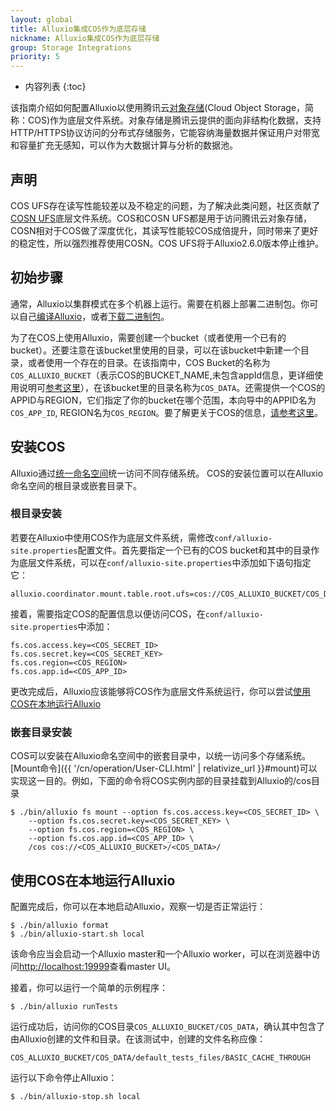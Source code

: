 ```yaml
---
layout: global
title: Alluxio集成COS作为底层存储
nickname: Alluxio集成COS作为底层存储
group: Storage Integrations
priority: 5
---
```


* 内容列表
{:toc}

该指南介绍如何配置Alluxio以使用腾讯云[对象存储](https://cloud.tencent.com/product/cos)(Cloud Object Storage，简称：COS)作为底层文件系统。对象存储是腾讯云提供的面向非结构化数据，支持 HTTP/HTTPS协议访问的分布式存储服务，它能容纳海量数据并保证用户对带宽和容量扩充无感知，可以作为大数据计算与分析的数据池。

## 声明
COS UFS存在读写性能较差以及不稳定的问题，为了解决此类问题，社区贡献了[COSN UFS](COSN.html)底层文件系统。COS和COSN UFS都是用于访问腾讯云对象存储，COSN相对于COS做了深度优化，其读写性能较COS成倍提升，同时带来了更好的稳定性，所以强烈推荐使用COSN。COS UFS将于Alluxio2.6.0版本停止维护。

## 初始步骤

通常，Alluxio以集群模式在多个机器上运行。需要在机器上部署二进制包。你可以自己[编译Alluxio](Building-Alluxio-From-Source.html)，或者[下载二进制包](Running-Alluxio-Locally.html)。

为了在COS上使用Alluxio，需要创建一个bucket（或者使用一个已有的bucket）。还要注意在该bucket里使用的目录，可以在该bucket中新建一个目录，或者使用一个存在的目录。在该指南中，COS Bucket的名称为`COS_ALLUXIO_BUCKET`（表示COS的BUCKET_NAME,未包含appId信息，更详细使用说明可[参考这里](ttps://cloud.tencent.com/document/product/589/35283)），在该bucket里的目录名称为`COS_DATA`。还需提供一个COS的APPID与REGION，它们指定了你的bucket在哪个范围，本向导中的APPID名为`COS_APP_ID`, REGION名为`COS_REGION`。要了解更关于COS的信息，[请参考这里](https://cloud.tencent.com/document/product/436/7751)。

## 安装COS

Alluxio通过[统一命名空间](Unified-and-Transparent-Namespace.html)统一访问不同存储系统。 COS的安装位置可以在Alluxio命名空间的根目录或嵌套目录下。

### 根目录安装

若要在Alluxio中使用COS作为底层文件系统，需修改`conf/alluxio-site.properties`配置文件。首先要指定一个已有的COS bucket和其中的目录作为底层文件系统，可以在`conf/alluxio-site.properties`中添加如下语句指定它：

```
alluxio.coordinator.mount.table.root.ufs=cos://COS_ALLUXIO_BUCKET/COS_DATA/
```

接着，需要指定COS的配置信息以便访问COS，在`conf/alluxio-site.properties`中添加：

```
fs.cos.access.key=<COS_SECRET_ID>
fs.cos.secret.key=<COS_SECRET_KEY>
fs.cos.region=<COS_REGION>
fs.cos.app.id=<COS_APP_ID>
```

更改完成后，Alluxio应该能够将COS作为底层文件系统运行，你可以尝试[使用COS在本地运行Alluxio](#使用COS在本地运行Alluxio)

### 嵌套目录安装

COS可以安装在Alluxio命名空间中的嵌套目录中，以统一访问多个存储系统。 [Mount命令]({{ '/cn/operation/User-CLI.html' | relativize_url }}#mount)可以实现这一目的。例如，下面的命令将COS实例内部的目录挂载到Alluxio的/cos目录

```console
$ ./bin/alluxio fs mount --option fs.cos.access.key=<COS_SECRET_ID> \
    --option fs.cos.secret.key=<COS_SECRET_KEY> \
    --option fs.cos.region=<COS_REGION> \
    --option fs.cos.app.id=<COS_APP_ID> \
    /cos cos://<COS_ALLUXIO_BUCKET>/<COS_DATA>/
```

## 使用COS在本地运行Alluxio

配置完成后，你可以在本地启动Alluxio，观察一切是否正常运行：

```console
$ ./bin/alluxio format
$ ./bin/alluxio-start.sh local
```

该命令应当会启动一个Alluxio master和一个Alluxio worker，可以在浏览器中访问[http://localhost:19999](http://localhost:19999)查看master UI。

接着，你可以运行一个简单的示例程序：

```console
$ ./bin/alluxio runTests
```

运行成功后，访问你的COS目录`COS_ALLUXIO_BUCKET/COS_DATA`，确认其中包含了由Alluxio创建的文件和目录。在该测试中，创建的文件名称应像：

```console
COS_ALLUXIO_BUCKET/COS_DATA/default_tests_files/BASIC_CACHE_THROUGH
```

运行以下命令停止Alluxio：

```console
$ ./bin/alluxio-stop.sh local
```

